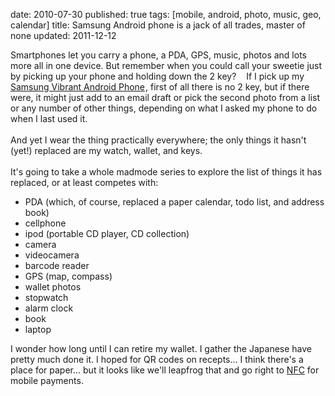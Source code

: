 date: 2010-07-30
published: true
tags: [mobile, android, photo, music, geo, calendar]
title: Samsung Android phone is a jack of all trades, master of none
updated: 2011-12-12


Smartphones let you carry a phone, a PDA, GPS, music, photos and lots more all in one device. But remember when you could call your sweetie just by picking up your phone and holding down the 2 key? &nbsp; &nbsp;If I pick up my <a href="http://www.amazon.com/gp/product/B003TXSKNE?ie=UTF8&amp;tag=danconnolly&amp;linkCode=as2&amp;camp=1789&amp;creative=390957&amp;creativeASIN=B003TXSKNE">Samsung Vibrant Android Phone</a><img alt="" border="0" height="1" src="http://www.assoc-amazon.com/e/ir?t=danconnolly&amp;l=as2&amp;o=1&amp;a=B003TXSKNE" style="border: none !important; margin: 0px !important;" width="1" />, first of all there is no 2 key, but if there were, it might just add to an email draft or pick the second photo from a list or any number of other things, depending on what I asked my phone to do when I last used it.<br />
<br />
And yet I wear the thing practically everywhere; the only things it hasn't (yet!) replaced are my watch, wallet, and keys.<br />
<br />
It's going to take a whole madmode series to explore the list of things it has replaced, or at least competes with:<br />
<ul>
<li>PDA&nbsp;(which, of course, replaced a paper calendar, todo list, and address book)</li>
<li>cellphone</li>
<li>ipod (portable CD player, CD collection)</li>
<li>camera</li>
<li>videocamera</li>
<li>barcode reader</li>
<li>GPS (map, compass)</li>
<li>wallet photos</li>
<li>stopwatch</li>
<li>alarm clock</li>
<li>book</li>
<li>laptop</li>
</ul>
I wonder how long until I can retire my wallet. I gather the Japanese have pretty much done it. I hoped for QR codes on recepts... I think there's a place for paper... but it looks like we'll leapfrog that and go right to <a href="http://en.wikipedia.org/wiki/Near_Field_Communication">NFC</a>&nbsp;for mobile payments.<br />
<div>
<br />
<div>
<div>
<div>
<span class="Apple-style-span" style="color: #333333; font-family: Helvetica, Verdana, Arial, sans-serif; font-size: 16px; line-height: 20px;"><br />
</span><br />
<div>
<br /></div>
<div>
<br /></div>
</div>
</div>
</div>
</div>